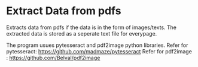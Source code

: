 # Extract Data from pdfs
Extracts data from pdfs if the data is in the form of images/texts.
The extracted data is stored as a seperate text file for everypage.

The program usues pytesseract and pdf2image python libraries.
Refer for pytesseract: https://github.com/madmaze/pytesseract
Refer for pdf2image  : https://github.com/Belval/pdf2image
